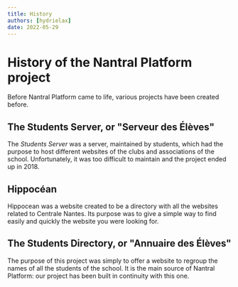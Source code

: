 ```yaml
---
title: History
authors: [hydrielax]
date: 2022-05-29
---
```


# History of the Nantral Platform project

Before Nantral Platform came to life, various projects have been created before.

## The Students Server, or "Serveur des Élèves"

The _Students Server_ was a server, maintained by students, which had the
purpose to host different websites of the clubs and associations of the school.
Unfortunately, it was too difficult to maintain and the project ended up
in 2018.

## Hippocéan

Hippocean was a website created to be a directory with all the websites
related to Centrale Nantes. Its purpose was to give a simple way to find
easily and quickly the website you were looking for.

## The Students Directory, or "Annuaire des Élèves"

The purpose of this project was simply to offer a website to regroup the names
of all the students of the school. It is the main source of Nantral Platform:
our project has been built in continuity with this one.

